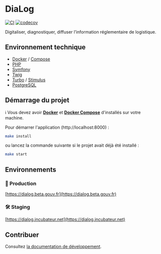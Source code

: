 # DiaLog
[![CI](https://github.com/MTES-MCT/dialog/actions/workflows/ci.yml/badge.svg)](https://github.com/MTES-MCT/dialog/actions/workflows/ci.yml)
[![codecov](https://codecov.io/gh/MTES-MCT/dialog/branch/main/graph/badge.svg?token=VJpXBny7YB)](https://codecov.io/gh/MTES-MCT/dialog)

Digitaliser, diagnostiquer, diffuser l’information réglementaire de logistique.

## Environnement technique

- [Docker](https://www.docker.com/) / [Compose](https://docs.docker.com/compose/)
- [PHP](https://www.php.net/)
- [Symfony](https://www.symfony.com/)
- [Twig](https://twig.symfony.com/)
- [Turbo](https://turbo.hotwired.dev/) / [Stimulus](https://stimulus.hotwired.dev/)
- [PostgreSQL](https://www.postgresql.org/)

## Démarrage du projet

ℹ️ Vous devez avoir **[Docker](https://www.docker.com/)** et **[Docker Compose](https://docs.docker.com/compose/)** d'installés sur votre machine.

Pour démarrer l'application (http://localhost:8000) :

```bash
make install
```

ou lancez la commande suivante si le projet avait déjà été installé :

```bash
make start
```

## Environnements

### 🚀 Production

[https://dialog.beta.gouv.fr](https://dialog.beta.gouv.fr)

### 🛠️ Staging

[https://dialog.incubateur.net](https://dialog.incubateur.net)

## Contribuer

Consultez [la documentation de développement](./docs/README.md).
